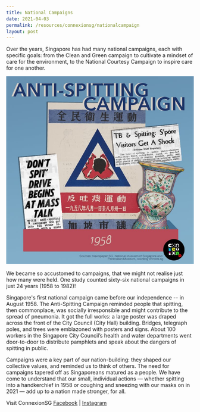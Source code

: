 ```yaml
---
title: National Campaigns
date: 2021-04-03
permalink: /resources/connexionsg/nationalcampaign
layout: post
---
```

Over the years, Singapore has had many national campaigns, each with specific goals: from the Clean and Green campaign to cultivate a mindset of care for the environment, to the National Courtesy Campaign to inspire care for one another.

![Alt text for image on Isomer site](/images/antispitting1.jpg)

We became so accustomed to campaigns, that we might not realise just how many were held. One study counted sixty-six national campaigns in just 24 years (1958 to 1982)!

Singapore's first national campaign came before our independence -- in August 1958.
The Anti-Spitting Campaign reminded people that spitting, then commonplace, was socially irresponsible and might contribute to the spread of pneumonia. It got the full works: a large poster was draped across the front of the City Council (City Hall) building. Bridges, telegraph poles, and trees were emblazoned with posters and signs. About 100 workers in the Singapore City Council’s health and water departments went door-to-door to distribute pamphlets and speak about the dangers of spitting in public.

Campaigns were a key part of our nation-building: they shaped our collective values, and reminded us to think of others. The need for campaigns tapered off as Singaporeans matured as a people. We have come to understand that our small, individual actions — whether spitting into a handkerchief in 1958 or coughing and sneezing with our masks on in 2021 — add up to a nation made stronger, for all.

Visit ConnexionSG [Facebook](https://www.facebook.com/ConnexionSG) | [Instagram](https://www.instagram.com/connexionsg/)